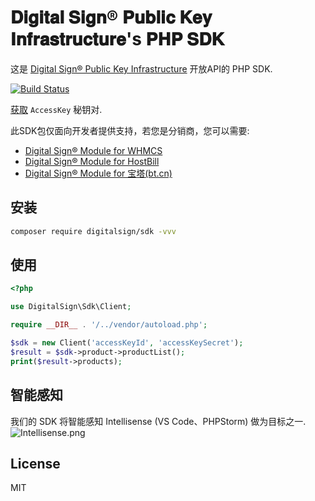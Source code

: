 # 𝐃𝐢𝐠𝐢𝐭𝐚𝐥 𝐒𝐢𝐠𝐧® 𝐏𝐮𝐛𝐥𝐢𝐜 𝐊𝐞𝐲 𝐈𝐧𝐟𝐫𝐚𝐬𝐭𝐫𝐮𝐜𝐭𝐮𝐫𝐞's 𝐏𝐇𝐏 𝐒𝐃𝐊

这是 [Digital Sign® Public Key Infrastructure](https://www.digital-sign.com.cn) 开放API的 PHP SDK.

[![Build Status](https://travis-ci.com/digitalsign/sdk.svg?branch=master)](https://travis-ci.com/digitalsign/sdk)

[获取](https://www.digital-sign.com.cn/dashboard/agent/access-key) `AccessKey` 秘钥对.

此SDK包仅面向开发者提供支持，若您是分销商，您可以需要:
- [Digital Sign® Module for WHMCS](https://www.digital-sign.com.cn/download/modules/whmcs-latest.zip)
- [Digital Sign® Module for HostBill](https://www.digital-sign.com.cn/download/modules/hostbill-latest.zip)
- [Digital Sign® Module for 宝塔(bt.cn)](https://www.digital-sign.com.cn/download/modules/bt-latest.zip)

## 安装

```bash
composer require digitalsign/sdk -vvv
```

## 使用

```php
<?php

use DigitalSign\Sdk\Client;

require __DIR__ . '/../vendor/autoload.php';

$sdk = new Client('accessKeyId', 'accessKeySecret');
$result = $sdk->product->productList();
print($result->products);
```

## 智能感知

我们的 SDK 将智能感知 Intellisense (VS Code、PHPStorm) 做为目标之一.
![Intellisense.png](https://user-images.githubusercontent.com/6964962/64444468-c5336700-d106-11e9-81aa-e660e72a1149.png)

## License

MIT
